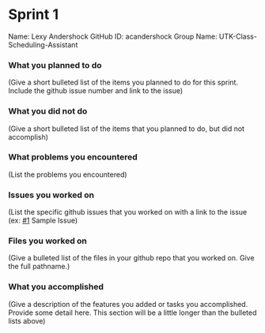 # Sprint 1

Name: Lexy Andershock
GitHub ID: acandershock
Group Name: UTK-Class-Scheduling-Assistant

### What you planned to do
(Give a short bulleted list of the items you planned to do for this sprint. Include the github issue number and link to the issue)

### What you did not do
(Give a short bulleted list of the items that you planned to do, but did not accomplish)

### What problems you encountered
(List the problems you encountered)

### Issues you worked on
(List the specific github issues that you worked on with a link to the issue (ex: [#1](https://github.com/utk-cs340-fall22/ClassInfo/issues/1) Sample Issue)

### Files you worked on
(Give a bulleted list of the files in your github repo that you worked on. Give the full pathname.)

### What you accomplished
(Give a description of the features you added or tasks you accomplished. Provide some detail here. This section will be a little longer than the bulleted lists above) 
